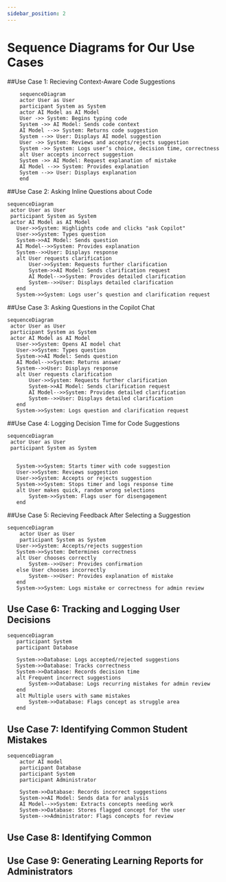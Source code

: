 ```yaml
---
sidebar_position: 2
---
```


# Sequence Diagrams for Our Use Cases

##Use Case 1: Recieving Context-Aware Code Suggestions

```mermaid
    sequenceDiagram
    actor User as User
    participant System as System
    actor AI Model as AI Model
    User ->> System: Begins typing code
    System ->> AI Model: Sends code context
    AI Model -->> System: Returns code suggestion
    System -->> User: Displays AI model suggestion
    User ->> System: Reviews and accepts/rejects suggestion
    System ->> System: Logs user’s choice, decision time, correctness
    alt User accepts incorrect suggestion
    System ->> AI Model: Request explanation of mistake
    AI Model -->> System: Provides explanation
    System -->> User: Displays explanation
    end
```
##Use Case 2: Asking Inline Questions about Code

```mermaid
sequenceDiagram
 actor User as User
 participant System as System
 actor AI Model as AI Model
   User->>System: Highlights code and clicks "ask Copilot"
   User->>System: Types question
   System->>AI Model: Sends question
   AI Model-->>System: Provides explanation
   System-->>User: Displays response
   alt User requests clarification
       User->>System: Requests further clarification
       System->>AI Model: Sends clarification request
       AI Model-->>System: Provides detailed clarification
       System-->>User: Displays detailed clarification
   end
   System->>System: Logs user’s question and clarification request

```


##Use Case 3: Asking Questions in the Copilot Chat 

```mermaid
sequenceDiagram
 actor User as User
 participant System as System
 actor AI Model as AI Model
   User->>System: Opens AI model chat
   User->>System: Types question
   System->>AI Model: Sends question
   AI Model-->>System: Returns answer
   System-->>User: Displays response
   alt User requests clarification
       User->>System: Requests further clarification
       System->>AI Model: Sends clarification request
       AI Model-->>System: Provides detailed clarification
       System-->>User: Displays detailed clarification
   end
   System->>System: Logs question and clarification request
```


##Use Case 4: Logging Decision Time for Code Suggestions

```mermaid
sequenceDiagram
 actor User as User
 participant System as System


   System->>System: Starts timer with code suggestion
   User->>System: Reviews suggestion
   User->>System: Accepts or rejects suggestion
   System->>System: Stops timer and logs response time
   alt User makes quick, random wrong selections
       System->>System: Flags user for disengagement
   end
```


##Use Case 5: Recieving Feedback After Selecting a Suggestion

```mermaid
sequenceDiagram
    actor User as User
    participant System as System
   User->>System: Accepts/rejects suggestion
   System->>System: Determines correctness
   alt User chooses correctly
       System-->>User: Provides confirmation
   else User chooses incorrectly
       System-->>User: Provides explanation of mistake
   end
   System->>System: Logs mistake or correctness for admin review
```

## Use Case 6: Tracking and Logging User Decisions
```mermaid 
sequenceDiagram
   participant System
   participant Database

   System->>Database: Logs accepted/rejected suggestions
   System->>Database: Tracks correctness
   System->>Database: Records decision time
   alt Frequent incorrect suggestions
       System->>Database: Logs recurring mistakes for admin review
   end
   alt Multiple users with same mistakes
       System->>Database: Flags concept as struggle area
   end
```

## Use Case 7: Identifying Common Student Mistakes
```mermaid
sequenceDiagram
    actor AI model
    participant Database
    participant System
    participant Administrator

    System->>Database: Records incorrect suggestions
    System->>AI Model: Sends data for analysis
    AI Model-->>System: Extracts concepts needing work
    System->>Database: Stores flagged concept for the user
    System-->>Administrator: Flags concepts for review
```
## Use Case 8: Identifying Common
## Use Case 9: Generating Learning Reports for Administrators


